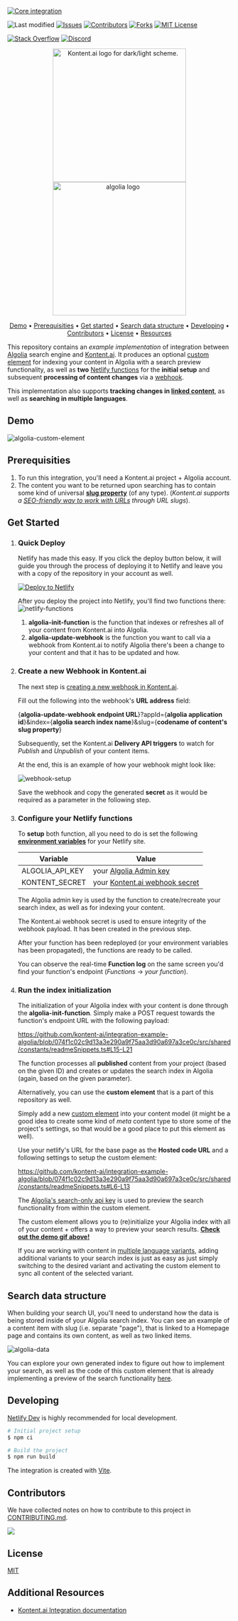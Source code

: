 [![Core integration][core-shield]](https://kontent.ai/integrations/algolia)

![Last modified][last-commit]
[![Issues][issues-shield]][issues-url]
[![Contributors][contributors-shield]][contributors-url]
[![Forks][forks-shield]][forks-url]
[![MIT License][license-shield]][license-url]

[![Stack Overflow][stack-shield]](https://stackoverflow.com/tags/kontent-ai)
[![Discord][discord-shield]](https://discord.gg/SKCxwPtevJ)

<p align="center">
<picture>
  <source media="(prefers-color-scheme: dark)" srcset="docs/kai-logo-hor-neg-rgb.svg">
  <img alt="Kontent.ai logo for dark/light scheme." src="docs/kai-logo-hor-pos-rgb.svg" width="300">
</picture>
<image src="docs/algolia-logo.png" alt="algolia logo" width="300">
</p>

<p align="center">
  <a href="#demo">Demo</a> •
  <a href="#prerequisities">Prerequisities</a> •
  <a href="#get-started">Get started</a> •
  <a href="#search-data-structure">Search data structure</a> •
  <a href="#developing">Developing</a> •
  <a href="#contributors">Contributors</a> •
  <a href="#license">License</a> •
  <a href="#additional-resources">Resources</a>
</p>

This repository contains an _example implementation_ of integration between [Algolia](https://www.algolia.com/) search engine and [Kontent.ai](https://kontent.ai/). It produces an optional [custom element](https://kontent.ai/learn/tutorials/develop-apps/integrate/content-editing-extensions) for indexing your content in Algolia with a search preview functionality, as well as **two** [Netlify functions](https://docs.netlify.com/functions/overview/) for the **initial setup** and subsequent **processing of content changes** via a [webhook](https://kontent.ai/learn/tutorials/develop-apps/integrate/webhooks).

This implementation also supports **tracking changes in [linked content](https://kontent.ai/learn/tutorials/write-and-collaborate/structure-your-content/link-related-content-together)**, as well as **searching in multiple languages**.

## Demo

![algolia-custom-element](docs/algolia-element.gif)

## Prerequisities

1. To run this integration, you'll need a Kontent.ai project + Algolia account.
2. The content you want to be returned upon searching has to contain some kind of universal **[slug property](https://itnext.io/whats-a-slug-f7e74b6c23e0)** (of any type). (_Kontent.ai supports a [SEO-friendly way to work with URLs](https://kontent.ai/learn/tutorials/develop-apps/optimize-your-app/seo-friendly-urls) through URL slugs_).

## Get Started

1. ### Quick Deploy
   Netlify has made this easy. If you click the deploy button below, it will guide you through the process of deploying it to Netlify and leave you with a copy of the repository in your account as well.

   [![Deploy to Netlify](https://www.netlify.com/img/deploy/button.svg)](https://app.netlify.com/start/deploy?repository=https://github.com/kontent-ai/integration-example-algolia)

   After you deploy the project into Netlify, you'll find two functions there:
   ![netlify-functions](docs/netlify-functions.png)
   1. **algolia-init-function** is the function that indexes or refreshes all of your content from Kontent.ai into Algolia.
   2. **algolia-update-webhook** is the function you want to call via a webhook from Kontent.ai to notify Algolia there's been a change to your content and that it has to be updated and how.

2. ### Create a new Webhook in Kontent.ai
   The next step is [creating a new webhook in Kontent.ai](https://kontent.ai/learn/tutorials/develop-apps/integrate/webhooks#a-create-a-webhook).

   Fill out the following into the webhook's **URL address** field:

   {**algolia-update-webhook endpoint URL**}?appId={**algolia application id**}&index={**algolia search index name**}&slug={**codename of content's slug property**}

   Subsequently, set the Kontent.ai **Delivery API triggers** to watch for _Publish_ and _Unpublish_ of your content items.

   At the end, this is an example of how your webhook might look like:

   ![webhook-setup](docs/webhook.png)

   Save the webhook and copy the generated **secret** as it would be required as a parameter in the following step.

3. ### Configure your Netlify functions

   To **setup** both function, all you need to do is set the following **[environment variables](https://docs.netlify.com/configure-builds/environment-variables/)** for your Netlify site.

   | Variable        | Value                                                                                                                                  |
   | --------------- | -------------------------------------------------------------------------------------------------------------------------------------- |
   | ALGOLIA_API_KEY | your [Algolia Admin key](https://www.algolia.com/doc/guides/security/api-keys/#admin-api-key)                                          |
   | KONTENT_SECRET  | your [Kontent.ai webhook secret](https://kontent.ai/learn/tutorials/develop-apps/integrate/webhooks#a-validate-received-notifications) |

   The Algolia admin key is used by the function to create/recreate your search index, as well as for indexing your content.

   The Kontent.ai webhook secret is used to ensure integrity of the webhook payload. It has been created in the previous step.

   After your function has been redeployed (or your environment variables has been propagated), the functions are ready to be called.

   You can observe the real-time **Function log** on the same screen you'd find your function's endpoint (_Functions_ -> _your function_).

4. ### Run the index initialization
   The initialization of your Algolia index with your content is done through the **algolia-init-function**. Simply make a POST request towards the function's endpoint URL with the following payload:

   https://github.com/kontent-ai/integration-example-algolia/blob/074f1c02c9d13a3e290a9f75aa3d90a697a3ce0c/src/shared/constants/readmeSnippets.ts#L15-L21

   The function processes all **published** content from your project (based on the given ID) and creates or updates the search index in Algolia (again, based on the given parameter).

   Alternatively, you can use the **custom element** that is a part of this repository as well.

   Simply add a new [custom element](https://kontent.ai/learn/tutorials/develop-apps/integrate/content-editing-extensions) into your content model (it might be a good idea to create some kind of _meta_ content type to store some of the project's settings, so that would be a good place to put this element as well).

   Use your netlify's URL for the base page as the **Hosted code URL** and a following settings to setup the custom element:

   https://github.com/kontent-ai/integration-example-algolia/blob/074f1c02c9d13a3e290a9f75aa3d90a697a3ce0c/src/shared/constants/readmeSnippets.ts#L6-L13

   The [Algolia's search-only api key](https://www.algolia.com/doc/guides/security/api-keys/#search-only-api-key) is used to preview the search functionality from within the custom element.

   The custom element allows you to (re)initialize your Algolia index with all of your content + offers a way to preview your search results.
   <a href="#demo"> **Check out the demo gif above!**</a>

   If you are working with content in [multiple language variants](https://kontent.ai/learn/tutorials/write-and-collaborate/create-multilingual-content/translate-content-items), adding additional variants to your search index is just as easy as just simply switching to the desired variant and activating the custom element to sync all content of the selected variant.

## Search data structure

When building your search UI, you'll need to understand how the data is being stored inside of your Algolia search index. You can see an example of a content item with slug (i.e. separate "page"), that is linked to a Homepage page and contains its own content, as well as two linked items.

![algolia-data](docs/algolia-data.png)

You can explore your own generated index to figure out how to implement your search, as well as the code of this custom element that is already implementing a preview of the search functionality [here](src/algolia-sync.js).

## Developing

[Netlify Dev](https://www.netlify.com/products/dev/) is highly recommended for local development.

```bash
# Initial project setup
$ npm ci

# Build the project
$ npm run build
```

The integration is created with [Vite](https://vitejs.dev/).

## Contributors

We have collected notes on how to contribute to this project in [CONTRIBUTING.md](CONTRIBUTING.md).

<a href="https://github.com/kontent-ai/integration-example-algolia/graphs/contributors">
  <img src="https://contrib.rocks/image?repo=kontent-ai/integration-example-algolia" />
</a>

## License

[MIT](https://tldrlegal.com/license/mit-license)

## Additional Resources

- [Kontent.ai Integration documentation](https://kontent.ai/learn/tutorials/develop-apps/integrate/integrations-overview)

[last-commit]: https://img.shields.io/github/last-commit/kontent-ai/integration-example-algolia?style=for-the-badge
[contributors-shield]: https://img.shields.io/github/contributors/kontent-ai/integration-example-algolia.svg?style=for-the-badge
[contributors-url]: https://github.com/kontent-ai/integration-example-algolia/graphs/contributors
[forks-shield]: https://img.shields.io/github/forks/kontent-ai/integration-example-algolia.svg?style=for-the-badge
[forks-url]: https://github.com/kontent-ai/integration-example-algolia/network/members
[stars-shield]: https://img.shields.io/github/stars/kontent-ai/integration-example-algolia.svg?style=for-the-badge
[stars-url]: https://github.com/kontent-ai/integration-example-algolia/stargazers
[issues-shield]: https://img.shields.io/github/issues/kontent-ai/integration-example-algolia.svg?style=for-the-badge
[issues-url]: https://github.com/kontent-ai/integration-example-algolia/issues
[license-shield]: https://img.shields.io/github/license/kontent-ai/integration-example-algolia.svg?style=for-the-badge
[license-url]: https://github.com/kontent-ai/integration-example-algolia/blob/master/LICENSE
[core-shield]: https://img.shields.io/static/v1?label=&message=core%20integration&style=for-the-badge&color=FF5733
[stack-shield]: https://img.shields.io/badge/Stack%20Overflow-ASK%20NOW-FE7A16.svg?logo=stackoverflow&logoColor=white&style=for-the-badge
[discord-shield]: https://img.shields.io/discord/821885171984891914?label=Discord&logo=Discord&logoColor=white&style=for-the-badge
